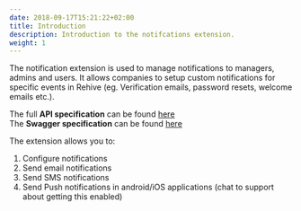 ```yaml
---
date: 2018-09-17T15:21:22+02:00
title: Introduction
description: Introduction to the notifcations extension.
weight: 1
---
```


The notification extension is used to manage notifications to managers, admins and users. It allows companies to setup custom notifications for specific events in Rehive (eg. Verification emails, password resets, welcome emails etc.).

<aside class="notice">
The full <strong>API specification</strong> can be found <a href="https://notification.services.rehive.io">here</a>
</aside>

<aside class="notice">
The <strong>Swagger specification</strong> can be found <a href="https://notification.services.rehive.io/swagger/">here</a>
</aside>

The extension allows you to:

1. Configure notifications
2. Send email notifications
3. Send SMS notifications
4. Send Push notifications in android/iOS applications (chat to support about getting this enabled)
